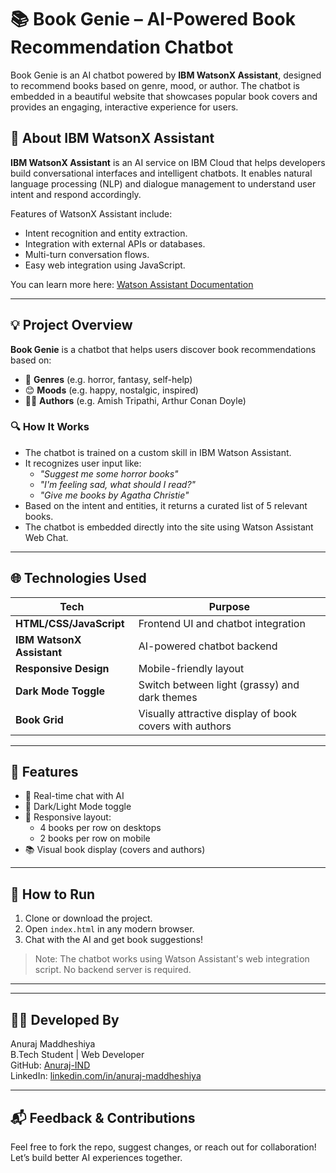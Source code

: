 # 📚 Book Genie – AI-Powered Book Recommendation Chatbot

Book Genie is an AI chatbot powered by **IBM WatsonX Assistant**, designed to recommend books based on genre, mood, or author. The chatbot is embedded in a beautiful website that showcases popular book covers and provides an engaging, interactive experience for users.

## 🧠 About IBM WatsonX Assistant

**IBM WatsonX Assistant** is an AI service on IBM Cloud that helps developers build conversational interfaces and intelligent chatbots. It enables natural language processing (NLP) and dialogue management to understand user intent and respond accordingly.

Features of WatsonX Assistant include:
- Intent recognition and entity extraction.
- Integration with external APIs or databases.
- Multi-turn conversation flows.
- Easy web integration using JavaScript.

You can learn more here: [Watson Assistant Documentation](https://cloud.ibm.com/docs/watson-assistant)

---

## 💡 Project Overview

**Book Genie** is a chatbot that helps users discover book recommendations based on:
- 📖 **Genres** (e.g. horror, fantasy, self-help)
- 😊 **Moods** (e.g. happy, nostalgic, inspired)
- 👩‍💼 **Authors** (e.g. Amish Tripathi, Arthur Conan Doyle)

### 🔍 How It Works

- The chatbot is trained on a custom skill in IBM Watson Assistant.
- It recognizes user input like:
  - _"Suggest me some horror books"_
  - _"I'm feeling sad, what should I read?"_
  - _"Give me books by Agatha Christie"_
- Based on the intent and entities, it returns a curated list of 5 relevant books.
- The chatbot is embedded directly into the site using Watson Assistant Web Chat.

---

## 🌐 Technologies Used

| Tech | Purpose |
|------|---------|
| **HTML/CSS/JavaScript** | Frontend UI and chatbot integration |
| **IBM WatsonX Assistant** | AI-powered chatbot backend |
| **Responsive Design** | Mobile-friendly layout |
| **Dark Mode Toggle** | Switch between light (grassy) and dark themes |
| **Book Grid** | Visually attractive display of book covers with authors |

---

## 🎨 Features

- 🔁 Real-time chat with AI
- 🌌 Dark/Light Mode toggle
- 📱 Responsive layout: 
  - 4 books per row on desktops
  - 2 books per row on mobile
- 📚 Visual book display (covers and authors)

---

## 🚀 How to Run

1. Clone or download the project.
2. Open `index.html` in any modern browser.
3. Chat with the AI and get book suggestions!

> Note: The chatbot works using Watson Assistant's web integration script. No backend server is required.

---



---

## 👨‍💻 Developed By

Anuraj Maddheshiya  
B.Tech Student | Web Developer  
GitHub: [Anuraj-IND](https://github.com/Anuraj-IND)  
LinkedIn: [linkedin.com/in/anuraj-maddheshiya](https://www.linkedin.com/in/anuraj-maddheshiya)

---

## 📬 Feedback & Contributions

Feel free to fork the repo, suggest changes, or reach out for collaboration! Let’s build better AI experiences together.
